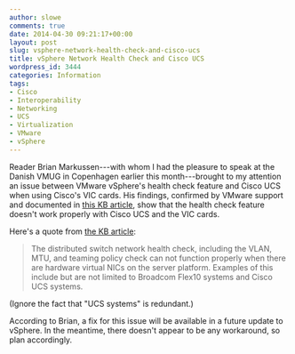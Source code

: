 ```yaml
---
author: slowe
comments: true
date: 2014-04-30 09:21:17+00:00
layout: post
slug: vsphere-network-health-check-and-cisco-ucs
title: vSphere Network Health Check and Cisco UCS
wordpress_id: 3444
categories: Information
tags:
- Cisco
- Interoperability
- Networking
- UCS
- Virtualization
- VMware
- vSphere
---
```


Reader Brian Markussen---with whom I had the pleasure to speak at the Danish VMUG in Copenhagen earlier this month---brought to my attention an issue between VMware vSphere's health check feature and Cisco UCS when using Cisco's VIC cards. His findings, confirmed by VMware support and documented in [this KB article](http://kb.vmware.com/selfservice/microsites/search.do?language=en_US&cmd=displayKC&externalId=2034795), show that the health check feature doesn't work properly with Cisco UCS and the VIC cards.

Here's a quote from [the KB article](http://kb.vmware.com/selfservice/microsites/search.do?language=en_US&cmd=displayKC&externalId=2034795):

>The distributed switch network health check, including the VLAN, MTU, and teaming policy check can not function properly when there are hardware virtual NICs on the server platform. Examples of this include but are not limited to Broadcom Flex10 systems and Cisco UCS systems.

(Ignore the fact that "UCS systems" is redundant.)

According to Brian, a fix for this issue will be available in a future update to vSphere. In the meantime, there doesn't appear to be any workaround, so plan accordingly.
